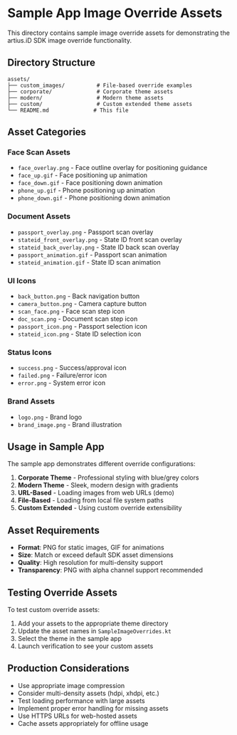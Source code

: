 # Sample App Image Override Assets

This directory contains sample image override assets for demonstrating the artius.iD SDK image override functionality.

## Directory Structure

```
assets/
├── custom_images/          # File-based override examples
├── corporate/              # Corporate theme assets
├── modern/                 # Modern theme assets
├── custom/                 # Custom extended theme assets
└── README.md              # This file
```

## Asset Categories

### Face Scan Assets
- `face_overlay.png` - Face outline overlay for positioning guidance
- `face_up.gif` - Face positioning up animation
- `face_down.gif` - Face positioning down animation  
- `phone_up.gif` - Phone positioning up animation
- `phone_down.gif` - Phone positioning down animation

### Document Assets
- `passport_overlay.png` - Passport scan overlay
- `stateid_front_overlay.png` - State ID front scan overlay
- `stateid_back_overlay.png` - State ID back scan overlay
- `passport_animation.gif` - Passport scan animation
- `stateid_animation.gif` - State ID scan animation

### UI Icons
- `back_button.png` - Back navigation button
- `camera_button.png` - Camera capture button
- `scan_face.png` - Face scan step icon
- `doc_scan.png` - Document scan step icon
- `passport_icon.png` - Passport selection icon
- `stateid_icon.png` - State ID selection icon

### Status Icons
- `success.png` - Success/approval icon
- `failed.png` - Failure/error icon
- `error.png` - System error icon

### Brand Assets
- `logo.png` - Brand logo
- `brand_image.png` - Brand illustration

## Usage in Sample App

The sample app demonstrates different override configurations:

1. **Corporate Theme** - Professional styling with blue/grey colors
2. **Modern Theme** - Sleek, modern design with gradients
3. **URL-Based** - Loading images from web URLs (demo)
4. **File-Based** - Loading from local file system paths
5. **Custom Extended** - Using custom override extensibility

## Asset Requirements

- **Format**: PNG for static images, GIF for animations
- **Size**: Match or exceed default SDK asset dimensions
- **Quality**: High resolution for multi-density support
- **Transparency**: PNG with alpha channel support recommended

## Testing Override Assets

To test custom override assets:

1. Add your assets to the appropriate theme directory
2. Update the asset names in `SampleImageOverrides.kt`
3. Select the theme in the sample app
4. Launch verification to see your custom assets

## Production Considerations

- Use appropriate image compression
- Consider multi-density assets (hdpi, xhdpi, etc.)
- Test loading performance with large assets
- Implement proper error handling for missing assets
- Use HTTPS URLs for web-hosted assets
- Cache assets appropriately for offline usage
